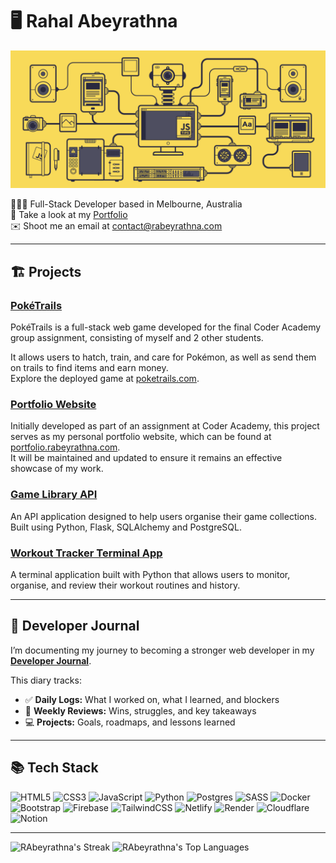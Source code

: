 # 🖥️ Rahal Abeyrathna

![javascript-image](javascript.gif)

👨🏽‍💻 Full-Stack Developer based in Melbourne, Australia  
📕 Take a look at my [Portfolio](https://portfolio.rabeyrathna.com/)  
✉️ Shoot me an email at [contact@rabeyrathna.com](mailto:contact@rabeyrathna.com)  

---

## 🏗️ Projects

### [PokéTrails](https://github.com/poketrails)

PokéTrails is a full-stack web game developed for the final Coder Academy group assignment, consisting of myself and 2 other students.

It allows users to hatch, train, and care for Pokémon, as well as send them on trails to find items and earn money.  
Explore the deployed game at [poketrails.com](https://poketrails.com).

### [Portfolio Website](https://github.com/RAbeyrathna/T1A2-Portfolio)

Initially developed as part of an assignment at Coder Academy, this project serves as my personal portfolio website, which can be found at [portfolio.rabeyrathna.com](https://portfolio.rabeyrathna.com).  
It will be maintained and updated to ensure it remains an effective showcase of my work.

### [Game Library API](https://github.com/RAbeyrathna/T2A2-Game-Library-API)

An API application designed to help users organise their game collections.  
Built using Python, Flask, SQLAlchemy and PostgreSQL.

### [Workout Tracker Terminal App](https://github.com/RAbeyrathna/T1A3-Workout-Tracker)

A terminal application built with Python that allows users to monitor, organise, and review their workout routines and history.  

---

## 📔 Developer Journal

I’m documenting my journey to becoming a stronger web developer in my [**Developer Journal**](https://github.com/RAbeyrathna/engineering-diary).  

This diary tracks:

- ✅ **Daily Logs:** What I worked on, what I learned, and blockers  
- 📆 **Weekly Reviews:** Wins, struggles, and key takeaways  
- 💻 **Projects:** Goals, roadmaps, and lessons learned  

---

## 📚 Tech Stack
<!-- Badges from https://github.com/Ileriayo/markdown-badges -->
![HTML5](https://img.shields.io/badge/html5-%23E34F26.svg?style=for-the-badge&logo=html5&logoColor=white)
![CSS3](https://img.shields.io/badge/css3-%231572B6.svg?style=for-the-badge&logo=css3&logoColor=white)
![JavaScript](https://img.shields.io/badge/javascript-%23323330.svg?style=for-the-badge&logo=javascript&logoColor=%23F7DF1E)
![Python](https://img.shields.io/badge/python-3670A0?style=for-the-badge&logo=python&logoColor=ffdd54)
![Postgres](https://img.shields.io/badge/postgres-%23316192.svg?style=for-the-badge&logo=postgresql&logoColor=white)
![SASS](https://img.shields.io/badge/SASS-hotpink.svg?style=for-the-badge&logo=SASS&logoColor=white)
![Docker](https://img.shields.io/badge/docker-%230db7ed.svg?style=for-the-badge&logo=docker&logoColor=white)
![Bootstrap](https://img.shields.io/badge/bootstrap-%238511FA.svg?style=for-the-badge&logo=bootstrap&logoColor=white)
![Firebase](https://img.shields.io/badge/firebase-a08021?style=for-the-badge&logo=firebase&logoColor=ffcd34)
![TailwindCSS](https://img.shields.io/badge/tailwindcss-%2338B2AC.svg?style=for-the-badge&logo=tailwind-css&logoColor=white)
![Netlify](https://img.shields.io/badge/netlify-%23000000.svg?style=for-the-badge&logo=netlify&logoColor=#00C7B7)
![Render](https://img.shields.io/badge/Render-%46E3B7.svg?style=for-the-badge&logo=render&logoColor=white)
![Cloudflare](https://img.shields.io/badge/Cloudflare-F38020?style=for-the-badge&logo=Cloudflare&logoColor=white)
![Notion](https://img.shields.io/badge/Notion-%23000000.svg?style=for-the-badge&logo=notion&logoColor=white)

---

![RAbeyrathna's Streak](https://github-readme-streak-stats.herokuapp.com/?user=RAbeyrathna&theme=cobalt&hide_border=true)
![RAbeyrathna's Top Languages](https://github-readme-stats.vercel.app/api/top-langs/?username=RAbeyrathna&theme=cobalt&show_icons=true&hide_border=true&layout=compact)